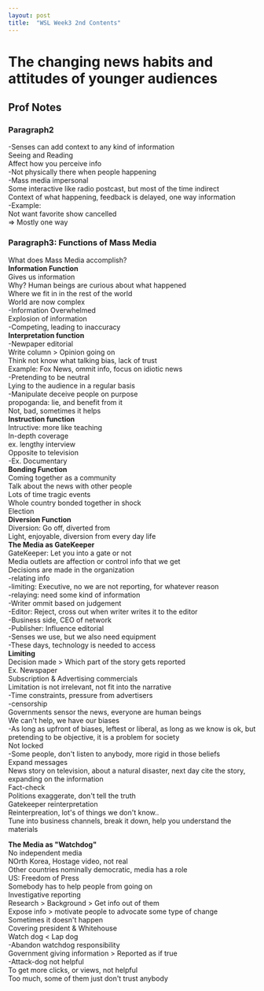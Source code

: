 ```yaml
---
layout: post
title:  "WSL Week3 2nd Contents"
---
```


# The changing news habits and attitudes of younger audiences
## Prof Notes
### Paragraph2
-Senses can add context to any kind of information <br/>
Seeing and Reading <br/>
Affect how you perceive info <br/>
-Not physically there when people happening <br/>
-Mass media impersonal <br/>
Some interactive like radio postcast, but most of the time indirect <br/>
Context of what happening, feedback is delayed, one way information <br/>
-Example: <br/>
Not want favorite show cancelled <br/>
=> Mostly one way <br/>
### Paragraph3: Functions of Mass Media
What does Mass Media accomplish? <br/>
**Information Function** <br/>
Gives us information <br/>
Why? Human beings are curious about what happened <br/>
Where we fit in in the rest of the world <br/>
World are now complex <br/>
-Information Overwhelmed <br/>
Explosion of information <br/>
-Competing, leading to inaccuracy <br/>
**Interpretation function** <br/>
-Newpaper editorial <br/>
Write column > Opinion going on <br/>
Think not know what talking bias, lack of trust <br/>
Example: Fox News, ommit info, focus on idiotic news <br/>
-Pretending to be neutral <br/>
Lying to the audience in a regular basis <br/>
-Manipulate deceive people on purpose <br/>
propoganda: lie, and benefit from it <br/>
Not, bad, sometimes it helps <br/>
**Instruction function** <br/>
Intructive: more like teaching <br/>
In-depth coverage <br/>
ex. lengthy interview  <br/>
Opposite to television <br/>
-Ex. Documentary <br/>
**Bonding Function** <br/>
Coming together as a community <br/>
Talk about the news with other people <br/>
Lots of time tragic events <br/>
Whole country bonded together in shock <br/>
Election <br/>
**Diversion Function** <br/>
Diversion: Go off, diverted from <br/>
Light, enjoyable, diversion from every day life <br/>
**The Media as GateKeeper** <br/>
GateKeeper: Let you into a gate or not <br/>
Media outlets are affection or control info that we get <br/>
Decisions are made in the organization <br/>
-relating info <br/>
-limiting: Executive, no we are not reporting, for whatever reason <br/>
-relaying: need some kind of information <br/>
-Writer ommit based on judgement <br/>
-Editor: Reject, cross out when writer writes it to the editor <br/>
-Business side, CEO of network <br/>
-Publisher: Influence editorial <br/>
-Senses we use, but we also need equipment <br/>
-These days, technology is needed to access <br/>
**Limiting** <br/>
Decision made > Which part of the story gets reported <br/>
Ex. Newspaper <br/>
Subscription & Advertising commercials <br/>
Limitation is not irrelevant, not fit into the narrative <br/>
-Time constraints, pressure from advertisers <br/>
-censorship <br/>
Governments sensor the news, everyone are human beings <br/>
We can't help, we have our biases <br/>
-As long as upfront of biases, leftest or liberal, as long as we know is ok, but pretending to be objective, it is a problem for society <br/>
Not locked <br/>
-Some people, don't listen to anybody, more rigid in those beliefs <br/>
Expand messages <br/>
News story on television, about a natural disaster, next day cite the story, expanding on the information <br/>
Fact-check <br/>
Politions exaggerate, don't tell the truth <br/>
Gatekeeper reinterpretation <br/>
Reinterpreation, lot's of things we don't know.. <br/>
Tune into business channels, break it down, help you understand the materials <br/>

**The Media as "Watchdog"** <br/>
No independent media <br/>
NOrth Korea, Hostage video, not real <br/>
Other countries nominally democratic, media has a role <br/>
US: Freedom of Press <br/>
Somebody has to help people from going on <br/>
Investigative reporting <br/>
Research > Background > Get info out of them <br/>
Expose info > motivate people to advocate some type of change <br/>
Sometimes it doesn't happen <br/>
Covering president & Whitehouse <br/>
Watch dog < Lap dog <br/>
-Abandon watchdog responsibility <br/>
Government giving information > Reported as if true <br/>
-Attack-dog not helpful <br/>
To get more clicks, or views, not helpful <br/>
Too much, some of them just don't trust anybody <br/>
